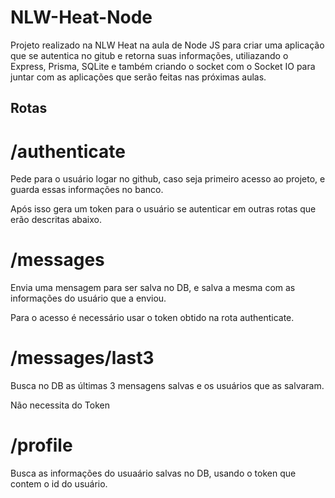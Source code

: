 # NLW-Heat-Node

Projeto realizado na NLW Heat na aula de Node JS para criar uma aplicação que se autentica no gitub e retorna suas informações, 
utiliazando o Express, Prisma, SQLite e também criando o socket com o Socket IO para juntar com as aplicações que serão feitas nas próximas aulas.

## Rotas

# /authenticate

Pede para o usuário logar no github, caso seja primeiro acesso ao projeto, e guarda essas informações no banco.

Após isso gera um token para o usuário se autenticar em outras rotas que erão descritas abaixo.

# /messages

Envia uma mensagem para ser salva no DB, e salva a mesma com as informações do usuário que a enviou. 

Para o acesso é necessário usar o token obtido na rota authenticate.

# /messages/last3

Busca no DB as últimas 3 mensagens salvas e os usuários que as salvaram.

Não necessita do Token

# /profile

Busca as informações do usuaário salvas no DB, usando o token que contem o id do usuário.
